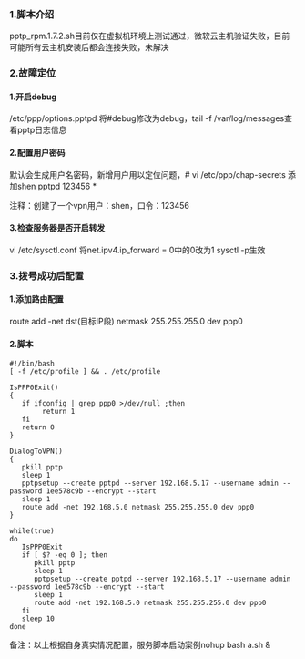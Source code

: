 ### 1.脚本介绍

pptp_rpm.1.7.2.sh目前仅在虚拟机环境上测试通过，微软云主机验证失败，目前可能所有云主机安装后都会连接失败，未解决

### 2.故障定位

#### 1.开启debug

/etc/ppp/options.pptpd 将#debug修改为debug，tail -f /var/log/messages查看pptp日志信息

#### 2.配置用户密码

默认会生成用户名密码，新增用户用以定位问题，# vi /etc/ppp/chap-secrets  添加shen pptpd 123456 * 

注释：创建了一个vpn用户：shen，口令：123456

#### 3.检查服务器是否开启转发

vi /etc/sysctl.conf 将net.ipv4.ip_forward = 0中的0改为1 sysctl -p生效

### 3.拨号成功后配置

#### 1.添加路由配置

route add -net dst(目标IP段) netmask 255.255.255.0 dev ppp0

#### 2.脚本

```shell
#!/bin/bash
[ -f /etc/profile ] && . /etc/profile

IsPPP0Exit()
{
   if ifconfig | grep ppp0 >/dev/null ;then
        return 1
   fi
   return 0
}

DialogToVPN()
{
   pkill pptp
   sleep 1
   pptpsetup --create pptpd --server 192.168.5.17 --username admin --password 1ee578c9b --encrypt --start
   sleep 1
   route add -net 192.168.5.0 netmask 255.255.255.0 dev ppp0
}

while(true)
do
   IsPPP0Exit
   if [ $? -eq 0 ]; then
      pkill pptp
      sleep 1
      pptpsetup --create pptpd --server 192.168.5.17 --username admin --password 1ee578c9b --encrypt --start
      sleep 1
      route add -net 192.168.5.0 netmask 255.255.255.0 dev ppp0
   fi
   sleep 10
done
```



备注：以上根据自身真实情况配置，服务脚本启动案例nohup bash a.sh &